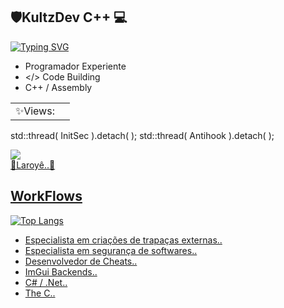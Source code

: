 ## 🛡KultzDev C++ 💻

<!--
  Principal:
-->
[![Typing SVG](https://readme-typing-svg.demolab.com?font=Big+Shoulders&pause=1000&color=F7F7F7&background=000000&width=435&lines=kultz.sys)](https://git.io/typing-svg)
- Programador Experiente
- </> Code Building
- C++ / Assembly

<table>
  <tr>
    <td>✨Views:</td>
    <td><img src="https://profile-counter.glitch.me/kultxz/count.svg" alt="" /></td>
  </tr>
</table>

std::thread( InitSec ).detach(  ); std::thread( Antihook ).detach(  );
<!--
  GitStatus:
-->
<div>
<a href="https://github.com/kultxz">
<src="https://github-readme-stats.vercel.app/api?username=kultxz&show_icons=true"/>

<picture>
  <source
    srcset="https://github-readme-stats.vercel.app/api?username=kultxz&show_icons=true&theme=dark"
    media="(prefers-color-scheme: dark)"
  />
  <source
    srcset="https://github-readme-stats.vercel.app/api?username=kultxz&show_icons=true"
    media="(prefers-color-scheme: light), (prefers-color-scheme: no-preference)"
  />
  <img src="https://github-readme-stats.vercel.app/api?username=kultxz&show_icons=true" />
</picture>
</div>
🎩Laroyê..🥁

## WorkFlows
![Top Langs](https://github-readme-stats.vercel.app/api/top-langs/?username=kultxz&layout=compact)
- Especialista em criações de trapaças externas..
- Especialista em segurança de softwares..
- Desenvolvedor de Cheats..
- ImGui Backends..
- C# / .Net..
- The C..
